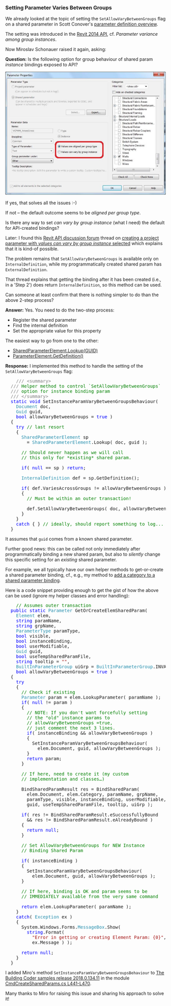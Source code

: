 <head>
<meta http-equiv="Content-Type" content="text/html; charset=utf-8">
<link rel="stylesheet" type="text/css" href="bc.css">
<!--
<script src="run_prettify.js" type="text/javascript"></script>
<script src="https://google-code-prettify.googlecode.com/svn/loader/run_prettify.js" type="text/javascript"></script>
-->
<script src="https://cdn.rawgit.com/google/code-prettify/master/loader/run_prettify.js" type="text/javascript"></script>
</head>

<!---


 #RevitAPI @AutodeskRevit #bim #dynamobim @AutodeskForge #ForgeDevCon 

Looking at setting the <code>SetAllowVaryBetweenGroups</code> flag on a shared parameter;
is there any way to set <i>can vary by group instance</i> (what I need) the default for API-created bindings? ...

--->

### Setting Parameter Varies Between Groups

We already looked at the topic of setting the `SetAllowVaryBetweenGroups` flag on a shared parameter
in Scott Conover's [parameter definition overview](http://thebuildingcoder.typepad.com/blog/2016/12/parameter-definition-overview.html).

The setting was introduced in the [Revit 2014 API](http://thebuildingcoder.typepad.com/blog/2013/04/whats-new-in-the-revit-2014-api.html),
cf. *Parameter variance among group instances*.

Now Miroslav Schonauer raised it again, asking:

**Question:** Is the following option for group behaviour of shared param *instance* bindings exposed to API?
 
<center>
<img src="img/vary_between_groups_1.png" alt="SetAllowVaryBetweenGroups" width="695"/>
</center>

If yes, that solves all the issues :-)
 
If not &ndash; the default outcome seems to be *aligned per group type*.

Is there any way to set *can vary by group instance* (what I need) the default for API-created bindings?

Later: I found
this [Revit API discussion forum](http://forums.autodesk.com/t5/revit-api-forum/bd-p/160) thread 
on [creating a project parameter with *values can vary by group instance* selected](https://forums.autodesk.com/t5/revit-api-forum/create-project-parameter-with-quot-values-can-vary-by-group/m-p/5939455)
which explains that it is kind-of possible.
 
The problem remains that `SetAllowVaryBetweenGroups` is available only on `InternalDefinition`, while my programmatically created shared param has `ExternalDefinition`.

That thread explains that getting the binding after it has been created (i.e., in a 'Step 2') does return `InternalDefinition`, so this method can be used.
 
Can someone at least confirm that there is nothing simpler to do than the above 2-step process?

**Answer:** Yes. You need to do the two-step process:

- Register the shared parameter
- Find the internal definition
- Set the appropriate value for this property
 
The easiest way to go from one to the other:
 
- [SharedParameterElement.Lookup(GUID)](http://www.revitapidocs.com/2018.1/4dce82de-7495-523a-c8d4-4b3fc709e85e.htm)
- [ParameterElement.GetDefinition()](http://www.revitapidocs.com/2018.1/ec9b3cd3-4379-6eb8-7c7d-c220ba03f359.htm)

**Response:** I implemented this method to handle the setting of the `SetAllowVaryBetweenGroups` flag:
 
<pre class="code">
&nbsp;&nbsp;&nbsp;&nbsp;<span style="color:gray;">///</span><span style="color:green;">&nbsp;</span><span style="color:gray;">&lt;</span><span style="color:gray;">summary</span><span style="color:gray;">&gt;</span>
&nbsp;&nbsp;<span style="color:gray;">///</span><span style="color:green;">&nbsp;Helper&nbsp;method&nbsp;to&nbsp;control&nbsp;`SetAllowVaryBetweenGroups`&nbsp;</span>
&nbsp;&nbsp;<span style="color:gray;">///</span><span style="color:green;">&nbsp;option&nbsp;for&nbsp;instance&nbsp;binding&nbsp;param</span>
&nbsp;&nbsp;<span style="color:gray;">///</span><span style="color:green;">&nbsp;</span><span style="color:gray;">&lt;/</span><span style="color:gray;">summary</span><span style="color:gray;">&gt;</span>
&nbsp;&nbsp;<span style="color:blue;">static</span>&nbsp;<span style="color:blue;">void</span>&nbsp;SetInstanceParamVaryBetweenGroupsBehaviour(
&nbsp;&nbsp;&nbsp;&nbsp;<span style="color:#2b91af;">Document</span>&nbsp;doc,&nbsp;
&nbsp;&nbsp;&nbsp;&nbsp;<span style="color:#2b91af;">Guid</span>&nbsp;guid,&nbsp;
&nbsp;&nbsp;&nbsp;&nbsp;<span style="color:blue;">bool</span>&nbsp;allowVaryBetweenGroups&nbsp;=&nbsp;<span style="color:blue;">true</span>&nbsp;)
&nbsp;&nbsp;{
&nbsp;&nbsp;&nbsp;&nbsp;<span style="color:blue;">try</span>&nbsp;<span style="color:green;">//&nbsp;last&nbsp;resort</span>
&nbsp;&nbsp;&nbsp;&nbsp;{
&nbsp;&nbsp;&nbsp;&nbsp;&nbsp;&nbsp;<span style="color:#2b91af;">SharedParameterElement</span>&nbsp;sp&nbsp;
&nbsp;&nbsp;&nbsp;&nbsp;&nbsp;&nbsp;&nbsp;&nbsp;=&nbsp;<span style="color:#2b91af;">SharedParameterElement</span>.Lookup(&nbsp;doc,&nbsp;guid&nbsp;);
 
&nbsp;&nbsp;&nbsp;&nbsp;&nbsp;&nbsp;<span style="color:green;">//&nbsp;Should&nbsp;never&nbsp;happen&nbsp;as&nbsp;we&nbsp;will&nbsp;call&nbsp;</span>
&nbsp;&nbsp;&nbsp;&nbsp;&nbsp;&nbsp;<span style="color:green;">//&nbsp;this&nbsp;only&nbsp;for&nbsp;*existing*&nbsp;shared&nbsp;param.</span>
 
&nbsp;&nbsp;&nbsp;&nbsp;&nbsp;&nbsp;<span style="color:blue;">if</span>(&nbsp;<span style="color:blue;">null</span>&nbsp;==&nbsp;sp&nbsp;)&nbsp;<span style="color:blue;">return</span>;&nbsp;
 
&nbsp;&nbsp;&nbsp;&nbsp;&nbsp;&nbsp;<span style="color:#2b91af;">InternalDefinition</span>&nbsp;def&nbsp;=&nbsp;sp.GetDefinition();
 
&nbsp;&nbsp;&nbsp;&nbsp;&nbsp;&nbsp;<span style="color:blue;">if</span>(&nbsp;def.VariesAcrossGroups&nbsp;!=&nbsp;allowVaryBetweenGroups&nbsp;)
&nbsp;&nbsp;&nbsp;&nbsp;&nbsp;&nbsp;{
&nbsp;&nbsp;&nbsp;&nbsp;&nbsp;&nbsp;&nbsp;&nbsp;<span style="color:green;">//&nbsp;Must&nbsp;be&nbsp;within&nbsp;an&nbsp;outer&nbsp;transaction!</span>
 
&nbsp;&nbsp;&nbsp;&nbsp;&nbsp;&nbsp;&nbsp;&nbsp;def.SetAllowVaryBetweenGroups(&nbsp;doc,&nbsp;allowVaryBetweenGroups&nbsp;);&nbsp;
&nbsp;&nbsp;&nbsp;&nbsp;&nbsp;&nbsp;}
&nbsp;&nbsp;&nbsp;&nbsp;}
&nbsp;&nbsp;&nbsp;&nbsp;<span style="color:blue;">catch</span>&nbsp;{&nbsp;}&nbsp;<span style="color:green;">//&nbsp;ideally,&nbsp;should&nbsp;report&nbsp;something&nbsp;to&nbsp;log...</span>
&nbsp;&nbsp;}
</pre>

It assumes that `guid` comes from a known shared parameter.
 
Further good news: this can be called not only immediately after programmatically binding a new shared param, but also to *silently* change this specific setting for an *existing* shared parameter.

For example, we all typically have our own helper methods to get-or-create a shared parameter binding, cf., e.g., my method
to [add a category to a shared parameter binding](http://thebuildingcoder.typepad.com/blog/2012/04/adding-a-category-to-a-shared-parameter-binding.html).

Here is a code snippet providing enough to get the gist of how the above can be used (ignore my helper classes and error handling):

<pre class="code">
&nbsp;&nbsp;&nbsp;&nbsp;<span style="color:green;">//&nbsp;Assumes&nbsp;outer&nbsp;transaction</span>
&nbsp;&nbsp;<span style="color:blue;">public</span>&nbsp;<span style="color:blue;">static</span>&nbsp;<span style="color:#2b91af;">Parameter</span>&nbsp;GetOrCreateElemSharedParam(&nbsp;
&nbsp;&nbsp;&nbsp;&nbsp;<span style="color:#2b91af;">Element</span>&nbsp;elem,
&nbsp;&nbsp;&nbsp;&nbsp;<span style="color:blue;">string</span>&nbsp;paramName,
&nbsp;&nbsp;&nbsp;&nbsp;<span style="color:blue;">string</span>&nbsp;grpName,
&nbsp;&nbsp;&nbsp;&nbsp;<span style="color:#2b91af;">ParameterType</span>&nbsp;paramType,
&nbsp;&nbsp;&nbsp;&nbsp;<span style="color:blue;">bool</span>&nbsp;visible,
&nbsp;&nbsp;&nbsp;&nbsp;<span style="color:blue;">bool</span>&nbsp;instanceBinding,
&nbsp;&nbsp;&nbsp;&nbsp;<span style="color:blue;">bool</span>&nbsp;userModifiable,
&nbsp;&nbsp;&nbsp;&nbsp;<span style="color:#2b91af;">Guid</span>&nbsp;guid,
&nbsp;&nbsp;&nbsp;&nbsp;<span style="color:blue;">bool</span>&nbsp;useTempSharedParamFile,
&nbsp;&nbsp;&nbsp;&nbsp;<span style="color:blue;">string</span>&nbsp;tooltip&nbsp;=&nbsp;<span style="color:#a31515;">&quot;&quot;</span>,
&nbsp;&nbsp;&nbsp;&nbsp;<span style="color:#2b91af;">BuiltInParameterGroup</span>&nbsp;uiGrp&nbsp;=&nbsp;<span style="color:#2b91af;">BuiltInParameterGroup</span>.INVALID,
&nbsp;&nbsp;&nbsp;&nbsp;<span style="color:blue;">bool</span>&nbsp;allowVaryBetweenGroups&nbsp;=&nbsp;<span style="color:blue;">true</span>&nbsp;)
&nbsp;&nbsp;{
&nbsp;&nbsp;&nbsp;&nbsp;<span style="color:blue;">try</span>
&nbsp;&nbsp;&nbsp;&nbsp;{
&nbsp;&nbsp;&nbsp;&nbsp;&nbsp;&nbsp;<span style="color:green;">//&nbsp;Check&nbsp;if&nbsp;existing</span>
&nbsp;&nbsp;&nbsp;&nbsp;&nbsp;&nbsp;<span style="color:#2b91af;">Parameter</span>&nbsp;param&nbsp;=&nbsp;elem.LookupParameter(&nbsp;paramName&nbsp;);
&nbsp;&nbsp;&nbsp;&nbsp;&nbsp;&nbsp;<span style="color:blue;">if</span>(&nbsp;<span style="color:blue;">null</span>&nbsp;!=&nbsp;param&nbsp;)
&nbsp;&nbsp;&nbsp;&nbsp;&nbsp;&nbsp;{
&nbsp;&nbsp;&nbsp;&nbsp;&nbsp;&nbsp;&nbsp;&nbsp;<span style="color:green;">//&nbsp;NOTE:&nbsp;If&nbsp;you&nbsp;don&#39;t&nbsp;want&nbsp;forcefully&nbsp;setting&nbsp;</span>
&nbsp;&nbsp;&nbsp;&nbsp;&nbsp;&nbsp;&nbsp;&nbsp;<span style="color:green;">//&nbsp;the&nbsp;&quot;old&quot;&nbsp;instance&nbsp;params&nbsp;to&nbsp;</span>
&nbsp;&nbsp;&nbsp;&nbsp;&nbsp;&nbsp;&nbsp;&nbsp;<span style="color:green;">//&nbsp;allowVaryBetweenGroups&nbsp;=true,</span>
&nbsp;&nbsp;&nbsp;&nbsp;&nbsp;&nbsp;&nbsp;&nbsp;<span style="color:green;">//&nbsp;just&nbsp;comment&nbsp;the&nbsp;next&nbsp;3&nbsp;lines.</span>
&nbsp;&nbsp;&nbsp;&nbsp;&nbsp;&nbsp;&nbsp;&nbsp;<span style="color:blue;">if</span>(&nbsp;instanceBinding&nbsp;&amp;&amp;&nbsp;allowVaryBetweenGroups&nbsp;)
&nbsp;&nbsp;&nbsp;&nbsp;&nbsp;&nbsp;&nbsp;&nbsp;{
&nbsp;&nbsp;&nbsp;&nbsp;&nbsp;&nbsp;&nbsp;&nbsp;&nbsp;&nbsp;SetInstanceParamVaryBetweenGroupsBehaviour(&nbsp;
&nbsp;&nbsp;&nbsp;&nbsp;&nbsp;&nbsp;&nbsp;&nbsp;&nbsp;&nbsp;&nbsp;&nbsp;elem.Document,&nbsp;guid,&nbsp;allowVaryBetweenGroups&nbsp;);
&nbsp;&nbsp;&nbsp;&nbsp;&nbsp;&nbsp;&nbsp;&nbsp;}
&nbsp;&nbsp;&nbsp;&nbsp;&nbsp;&nbsp;&nbsp;&nbsp;<span style="color:blue;">return</span>&nbsp;param;
&nbsp;&nbsp;&nbsp;&nbsp;&nbsp;&nbsp;}
 
&nbsp;&nbsp;&nbsp;&nbsp;&nbsp;&nbsp;<span style="color:green;">//&nbsp;If&nbsp;here,&nbsp;need&nbsp;to&nbsp;create&nbsp;it&nbsp;(my&nbsp;custom&nbsp;</span>
&nbsp;&nbsp;&nbsp;&nbsp;&nbsp;&nbsp;<span style="color:green;">//&nbsp;implementation&nbsp;and&nbsp;classes…)</span>
 
&nbsp;&nbsp;&nbsp;&nbsp;&nbsp;&nbsp;BindSharedParamResult&nbsp;res&nbsp;=&nbsp;BindSharedParam(&nbsp;
&nbsp;&nbsp;&nbsp;&nbsp;&nbsp;&nbsp;&nbsp;&nbsp;elem.Document,&nbsp;elem.Category,&nbsp;paramName,&nbsp;grpName,
&nbsp;&nbsp;&nbsp;&nbsp;&nbsp;&nbsp;&nbsp;&nbsp;paramType,&nbsp;visible,&nbsp;instanceBinding,&nbsp;userModifiable,
&nbsp;&nbsp;&nbsp;&nbsp;&nbsp;&nbsp;&nbsp;&nbsp;guid,&nbsp;useTempSharedParamFile,&nbsp;tooltip,&nbsp;uiGrp&nbsp;);
 
&nbsp;&nbsp;&nbsp;&nbsp;&nbsp;&nbsp;<span style="color:blue;">if</span>(&nbsp;res&nbsp;!=&nbsp;BindSharedParamResult.eSuccessfullyBound
&nbsp;&nbsp;&nbsp;&nbsp;&nbsp;&nbsp;&nbsp;&nbsp;&amp;&amp;&nbsp;res&nbsp;!=&nbsp;BindSharedParamResult.eAlreadyBound&nbsp;)
&nbsp;&nbsp;&nbsp;&nbsp;&nbsp;&nbsp;{
&nbsp;&nbsp;&nbsp;&nbsp;&nbsp;&nbsp;&nbsp;&nbsp;<span style="color:blue;">return</span>&nbsp;<span style="color:blue;">null</span>;
&nbsp;&nbsp;&nbsp;&nbsp;&nbsp;&nbsp;}
 
&nbsp;&nbsp;&nbsp;&nbsp;&nbsp;&nbsp;<span style="color:green;">//&nbsp;Set&nbsp;AllowVaryBetweenGroups&nbsp;for&nbsp;NEW&nbsp;Instance&nbsp;</span>
&nbsp;&nbsp;&nbsp;&nbsp;&nbsp;&nbsp;<span style="color:green;">//&nbsp;Binding&nbsp;Shared&nbsp;Param</span>
 
&nbsp;&nbsp;&nbsp;&nbsp;&nbsp;&nbsp;<span style="color:blue;">if</span>(&nbsp;instanceBinding&nbsp;)
&nbsp;&nbsp;&nbsp;&nbsp;&nbsp;&nbsp;{
&nbsp;&nbsp;&nbsp;&nbsp;&nbsp;&nbsp;&nbsp;&nbsp;SetInstanceParamVaryBetweenGroupsBehaviour(&nbsp;
&nbsp;&nbsp;&nbsp;&nbsp;&nbsp;&nbsp;&nbsp;&nbsp;&nbsp;&nbsp;elem.Document,&nbsp;guid,&nbsp;allowVaryBetweenGroups&nbsp;);
&nbsp;&nbsp;&nbsp;&nbsp;&nbsp;&nbsp;}
 
&nbsp;&nbsp;&nbsp;&nbsp;&nbsp;&nbsp;<span style="color:green;">//&nbsp;If&nbsp;here,&nbsp;binding&nbsp;is&nbsp;OK&nbsp;and&nbsp;param&nbsp;seems&nbsp;to&nbsp;be</span>
&nbsp;&nbsp;&nbsp;&nbsp;&nbsp;&nbsp;<span style="color:green;">//&nbsp;IMMEDIATELY&nbsp;available&nbsp;from&nbsp;the&nbsp;very&nbsp;same&nbsp;command</span>
 
&nbsp;&nbsp;&nbsp;&nbsp;&nbsp;&nbsp;<span style="color:blue;">return</span>&nbsp;elem.LookupParameter(&nbsp;paramName&nbsp;);
&nbsp;&nbsp;&nbsp;&nbsp;}
&nbsp;&nbsp;&nbsp;&nbsp;<span style="color:blue;">catch</span>(&nbsp;<span style="color:#2b91af;">Exception</span>&nbsp;ex&nbsp;)
&nbsp;&nbsp;&nbsp;&nbsp;{
&nbsp;&nbsp;&nbsp;&nbsp;&nbsp;&nbsp;System.Windows.Forms.<span style="color:#2b91af;">MessageBox</span>.Show(&nbsp;
&nbsp;&nbsp;&nbsp;&nbsp;&nbsp;&nbsp;&nbsp;&nbsp;<span style="color:blue;">string</span>.Format(&nbsp;
&nbsp;&nbsp;&nbsp;&nbsp;&nbsp;&nbsp;&nbsp;&nbsp;&nbsp;&nbsp;<span style="color:#a31515;">&quot;Error&nbsp;in&nbsp;getting&nbsp;or&nbsp;creating&nbsp;Element&nbsp;Param:&nbsp;{0}&quot;</span>,&nbsp;
&nbsp;&nbsp;&nbsp;&nbsp;&nbsp;&nbsp;&nbsp;&nbsp;&nbsp;&nbsp;ex.Message&nbsp;)&nbsp;);
 
&nbsp;&nbsp;&nbsp;&nbsp;&nbsp;&nbsp;<span style="color:blue;">return</span>&nbsp;<span style="color:blue;">null</span>;
&nbsp;&nbsp;&nbsp;&nbsp;}
&nbsp;&nbsp;}
</pre>

I added Miro's method `SetInstanceParamVaryBetweenGroupsBehaviour` 
to [The Building Coder samples release 2018.0.134.11](https://github.com/jeremytammik/the_building_coder_samples/releases/tag/2018.0.134.11) in
the module [CmdCreateSharedParams.cs L441-L470](https://github.com/jeremytammik/the_building_coder_samples/blob/master/BuildingCoder/BuildingCoder/CmdCreateSharedParams.cs#L441-L470).

Many thanks to Miro for raising this issue and sharing his approach to solve it!
